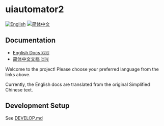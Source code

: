 # uiautomator2

[![English](https://img.shields.io/badge/lang-en-blue.svg)](./docs/en/)
[![简体中文](https://img.shields.io/badge/lang-zh--Hans-red.svg)](./docs/zh-Hans/)

## Documentation

- [English Docs 🇬🇧](./docs/en/README)
- [简体中文文档 🇨🇳](./docs/zh-Hans/README.md)

Welcome to the project! Please choose your preferred language from the links above.

Currently, the English docs are translated from the original Simplified Chinese text.

## Development Setup

See [DEVELOP.md](./docs/DEVELOP.md)